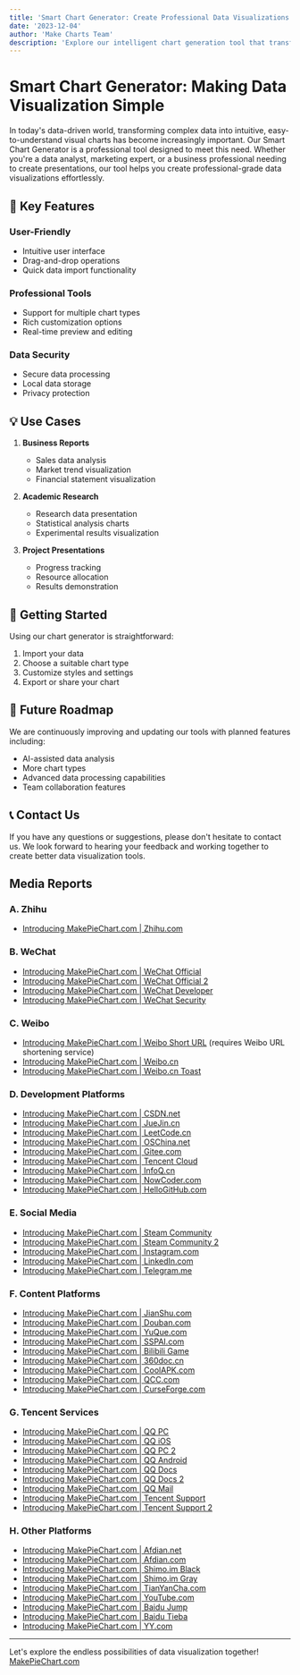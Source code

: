 ```yaml
---
title: 'Smart Chart Generator: Create Professional Data Visualizations with Ease'
date: '2023-12-04'
author: 'Make Charts Team'
description: 'Explore our intelligent chart generation tool that transforms your data into beautiful visualizations'
---
```


# Smart Chart Generator: Making Data Visualization Simple

In today's data-driven world, transforming complex data into intuitive, easy-to-understand visual charts has become increasingly important. Our Smart Chart Generator is a professional tool designed to meet this need. Whether you're a data analyst, marketing expert, or a business professional needing to create presentations, our tool helps you create professional-grade data visualizations effortlessly.

## 🌟 Key Features

### User-Friendly
- Intuitive user interface
- Drag-and-drop operations
- Quick data import functionality

### Professional Tools
- Support for multiple chart types
- Rich customization options
- Real-time preview and editing

### Data Security
- Secure data processing
- Local data storage
- Privacy protection

## 💡 Use Cases

1. **Business Reports**
   - Sales data analysis
   - Market trend visualization
   - Financial statement visualization

2. **Academic Research**
   - Research data presentation
   - Statistical analysis charts
   - Experimental results visualization

3. **Project Presentations**
   - Progress tracking
   - Resource allocation
   - Results demonstration

## 🚀 Getting Started

Using our chart generator is straightforward:

1. Import your data
2. Choose a suitable chart type
3. Customize styles and settings
4. Export or share your chart

## 🔮 Future Roadmap

We are continuously improving and updating our tools with planned features including:

- AI-assisted data analysis
- More chart types
- Advanced data processing capabilities
- Team collaboration features

## 📞 Contact Us

If you have any questions or suggestions, please don't hesitate to contact us. We look forward to hearing your feedback and working together to create better data visualization tools.


## Media Reports
### A. Zhihu
- [Introducing MakePieChart.com | Zhihu.com](https://link.zhihu.com/?target=https%3A%2F%2Fmakepiechart.com)

### B. WeChat
- [Introducing MakePieChart.com | WeChat Official](https://mp.weixin.qq.com/s?url=https%3A%2F%2Fmakepiechart.com)
- [Introducing MakePieChart.com | WeChat Official 2](https://mp.weixin.qq.com/s/?url=https%3A%2F%2Fmakepiechart.com)
- [Introducing MakePieChart.com | WeChat Developer](https://developers.weixin.qq.com/community/middlepage/href?href=https%3A%2F%2Fmakepiechart.com)
- [Introducing MakePieChart.com | WeChat Security](https://weixin110.qq.com/cgi-bin/mmspamsupport-bin/newredirectconfirmcgi?url=https%3A%2F%2Fmakepiechart.com)

### C. Weibo
- [Introducing MakePieChart.com | Weibo Short URL](https://t.cn/xxxxx) (requires Weibo URL shortening service)
- [Introducing MakePieChart.com | Weibo.cn](https://weibo.cn/sinaurl?u=https%3A%2F%2Fmakepiechart.com)
- [Introducing MakePieChart.com | Weibo.cn Toast](https://weibo.cn/sinaurl?toasturl=https%3A%2F%2Fmakepiechart.com)

### D. Development Platforms
- [Introducing MakePieChart.com | CSDN.net](https://link.csdn.net/?target=https%3A%2F%2Fmakepiechart.com)
- [Introducing MakePieChart.com | JueJin.cn](https://link.juejin.cn/?target=https%3A%2F%2Fmakepiechart.com)
- [Introducing MakePieChart.com | LeetCode.cn](https://leetcode.cn/link/?target=https%3A%2F%2Fmakepiechart.com)
- [Introducing MakePieChart.com | OSChina.net](https://www.oschina.net/action/GoToLink?url=https%3A%2F%2Fmakepiechart.com)
- [Introducing MakePieChart.com | Gitee.com](https://gitee.com/link?target=https%3A%2F%2Fmakepiechart.com)
- [Introducing MakePieChart.com | Tencent Cloud](https://cloud.tencent.com/developer/tools/blog-entry?target=https%3A%2F%2Fmakepiechart.com)
- [Introducing MakePieChart.com | InfoQ.cn](https://www.infoq.cn/link?target=https%3A%2F%2Fmakepiechart.com)
- [Introducing MakePieChart.com | NowCoder.com](https://hd.nowcoder.com/link.html?target=https%3A%2F%2Fmakepiechart.com)
- [Introducing MakePieChart.com | HelloGitHub.com](https://hellogithub.com/periodical/statistics/click?target=https%3A%2F%2Fmakepiechart.com)

### E. Social Media
- [Introducing MakePieChart.com | Steam Community](https://steamcommunity.com/linkfilter/?url=https%3A%2F%2Fmakepiechart.com)
- [Introducing MakePieChart.com | Steam Community 2](https://steamcommunity.com/linkfilter/?u=https%3A%2F%2Fmakepiechart.com)
- [Introducing MakePieChart.com | Instagram.com](https://www.instagram.com/linkshim/?u=https%3A%2F%2Fmakepiechart.com)
- [Introducing MakePieChart.com | LinkedIn.com](https://www.linkedin.com/safety/go?url=https%3A%2F%2Fmakepiechart.com)
- [Introducing MakePieChart.com | Telegram.me](https://t.me/iv?url=https%3A%2F%2Fmakepiechart.com)

### F. Content Platforms
- [Introducing MakePieChart.com | JianShu.com](https://www.jianshu.com/go-wild?url=https%3A%2F%2Fmakepiechart.com)
- [Introducing MakePieChart.com | Douban.com](https://www.douban.com/link2/?url=https%3A%2F%2Fmakepiechart.com)
- [Introducing MakePieChart.com | YuQue.com](https://www.yuque.com/r/goto?url=https%3A%2F%2Fmakepiechart.com)
- [Introducing MakePieChart.com | SSPAI.com](https://sspai.com/link?target=https%3A%2F%2Fmakepiechart.com)
- [Introducing MakePieChart.com | Bilibili Game](https://game.bilibili.com/linkfilter/?url=https%3A%2F%2Fmakepiechart.com)
- [Introducing MakePieChart.com | 360doc.cn](http://www.360doc.cn/outlink.html?url=https%3A%2F%2Fmakepiechart.com)
- [Introducing MakePieChart.com | CoolAPK.com](https://www.coolapk.com/link?url=https%3A%2F%2Fmakepiechart.com)
- [Introducing MakePieChart.com | QCC.com](https://www.qcc.com/web/transfer-link?link=https%3A%2F%2Fmakepiechart.com)
- [Introducing MakePieChart.com | CurseForge.com](https://www.curseforge.com/linkout?remoteUrl=https%3A%2F%2Fmakepiechart.com)

### G. Tencent Services
- [Introducing MakePieChart.com | QQ PC](https://c.pc.qq.com/middlem.html?pfurl=https%3A%2F%2Fmakepiechart.com)
- [Introducing MakePieChart.com | QQ iOS](https://c.pc.qq.com/ios.html?url=https%3A%2F%2Fmakepiechart.com)
- [Introducing MakePieChart.com | QQ PC 2](https://c.pc.qq.com/pc.html?url=https%3A%2F%2Fmakepiechart.com)
- [Introducing MakePieChart.com | QQ Android](https://c.pc.qq.com/android.html?url=https%3A%2F%2Fmakepiechart.com)
- [Introducing MakePieChart.com | QQ Docs](https://docs.qq.com/scenario/link.html?url=https%3A%2F%2Fmakepiechart.com)
- [Introducing MakePieChart.com | QQ Docs 2](https://docs.qq.com/scenario/link.html?u=https%3A%2F%2Fmakepiechart.com)
- [Introducing MakePieChart.com | QQ Mail](https://mail.qq.com/cgi-bin/readtemplate?gourl=https%3A%2F%2Fmakepiechart.com)
- [Introducing MakePieChart.com | Tencent Support](https://txc.qq.com/products/123/link-jump?jump=https%3A%2F%2Fmakepiechart.com)
- [Introducing MakePieChart.com | Tencent Support 2](https://support.qq.com/products/123/link-jump?jump=https%3A%2F%2Fmakepiechart.com)

### H. Other Platforms
- [Introducing MakePieChart.com | Afdian.net](https://afdian.net/link?target=https%3A%2F%2Fmakepiechart.com)
- [Introducing MakePieChart.com | Afdian.com](https://afdian.com/link?target=https%3A%2F%2Fmakepiechart.com)
- [Introducing MakePieChart.com | Shimo.im Black](https://shimo.im/outlink/black?url=https%3A%2F%2Fmakepiechart.com)
- [Introducing MakePieChart.com | Shimo.im Gray](https://shimo.im/outlink/gray?url=https%3A%2F%2Fmakepiechart.com)
- [Introducing MakePieChart.com | TianYanCha.com](https://www.tianyancha.com/security?target=https%3A%2F%2Fmakepiechart.com)
- [Introducing MakePieChart.com | YouTube.com](https://www.youtube.com/redirect?q=https%3A%2F%2Fmakepiechart.com)
- [Introducing MakePieChart.com | Baidu Jump](https://jump2.bdimg.com/safecheck/index?url=https%3A%2F%2Fmakepiechart.com)
- [Introducing MakePieChart.com | Baidu Tieba](https://tieba.baidu.com/mo/q/checkurl?url=https%3A%2F%2Fmakepiechart.com)
- [Introducing MakePieChart.com | YY.com](http://redir.yy.duowan.com/warning.php?url=https%3A%2F%2Fmakepiechart.com)

---

Let's explore the endless possibilities of data visualization together! 
[MakePieChart.com](https://makepiechart.com)

